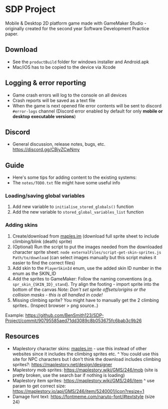 # SDP Project

Mobile & Desktop 2D platform game made with GameMaker Studio - originally created for the second year Software Development Practice paper.

## Download

- See the `productBuild` folder for windows installer and Android.apk
- Mac/iOS has to be copied to the device via Xcode

## Logging & error reporting
- Game crash errors will log to the console on all devices
- Crash reports will be saved as a text file
- When the game is next opened file error contents will be sent to discord `#error-logs` channel
  (Discord error enabled by default for only **mobile or desktop executable versions**)

## Discord
- General discussion, release notes, bugs, etc.
https://discord.gg/CBjyZCwNmy

## Guide

- Here's some tips for adding content to the existing systems:
- The `notes/TODO.txt` file might have some useful info


### Loading/saving global variables

1. Add new variable to `initialise_stored_globals()` function
2. Add the new variable to `stored_global_variables_list` function

### Adding skins

1. Create/download from [maples.im](maples.im) (download full sprite sheet to include climbing/blink (death) sprite)
2. (Optional) Run the script to put the images needed from the downloaded character sprite sheet:
   `node externalFiles/script-get-skin-sprites.js Path/to/download` (can select images manually but this script makes it easier to find the correct files)
3. Add skin to the `PlayerSkinId` enum, use the added skin ID number in the enum as the SKIN_ID
4. Add the sprites to GameMaker: Follow the naming conventions (e.g. `spr_skin_{SKIN_ID}_stand`).
   Try align the footing - import sprite into the bottom of the canvas
   _Note: Don't set sprite offsets/origins or the collision masks - this is all handled in code!_
5. Missing climbing sprite? You might have to manually get the 2 climbing sprites.. (Inspect browser > png source..)

Example: https://github.com/BenSmith123/SDP-Project/commit/90795585aed71dd3089c8b053675fc6bab3c9b26

## Resources

- Maplestory character skins: [maples.im](maples.im) - use this instead of other websites since it includes the climbing sprites etc.
  ^ You could use this site for NPC characters but I don't think the download includes climbing sprites?: https://maplestory.net/design/designer
- Maplestory mob sprites: https://maplestory.wiki/GMS/246/mob (site is pretty broken, use the search bar if nothing is loading)
- Maplestory item sprites: https://maplestory.wiki/GMS/246/item
  ^ use param to get correct size: https://maplestory.io/api/GMS/246/item/5240001/icon?resize=1
- Damage font text: https://fontmeme.com/naruto-font/#textstyle (size 24)
